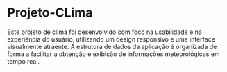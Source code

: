 # Projeto-CLima
Este projeto de clima foi desenvolvido com foco na usabilidade e na experiência do usuário, utilizando um design responsivo e uma interface visualmente atraente. A estrutura de dados da aplicação é organizada de forma a facilitar a obtenção e exibição de informações meteorológicas em tempo real.
